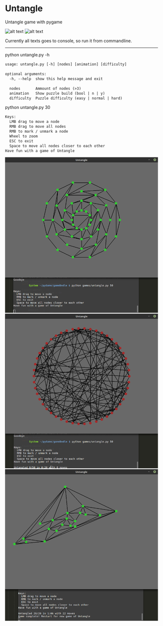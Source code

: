 # Untangle
Untangle game with pygame

![alt text](https://img.shields.io/badge/python-3.11.2-blue.svg?v=1 "Python 3.11")
![alt text](https://img.shields.io/badge/PyGame-2.2.0-blue.svg?v=1 "PyGame 2.2.0")

Currently all texts goes to console, so run it from commandline.

------

python untangle.py -h
```
usage: untangle.py [-h] [nodes] [animation] [difficulty]

optional arguments:
  -h, --help  show this help message and exit

  nodes       Ammount of nodes (>3)
  animation   Show puzzle build (bool | n | y)
  difficulty  Puzzle difficulty (easy | normal | hard)
```

python untangle.py 30
```
Keys:
  LMB drag to move a node
  RMB drag to move all nodes
  RMB to mark / unmark a node
  Wheel to zoom
  ESC to exit
  Space to move all nodes closer to each other
Have fun with a game of Untangle
```


![alt text](https://github.com/Pena86/untangle/blob/master/screenshots/Untangle_generate_50.png "Untangle generate")
![alt text](https://github.com/Pena86/untangle/blob/master/screenshots/Untangle_beginning_50.png "Untangle beginning")
![alt text](https://github.com/Pena86/untangle/blob/master/screenshots/Untangle_complete.png "Untangle complete")
